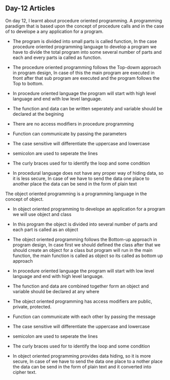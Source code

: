 ## Day-12 Articles

On day 12, I learnt about procedure oriented programming. A programming paradigm that is based upon the concept of procedure calls and in the case of to develope a any application for a program.

* The program is divided into small parts is called function, In the case procedure oriented programming language to develop a program we have to divide the total program into some several number of parts and each and every parts ia called as function.

* The procedure oriented programming follows the Top-dowm approach in program design, In case of this the main program are executed in front after that sub program are executed and the program follows the Top to bottom.

* In procedure oriented language the program will start with high level language and end with low level language.

* The function and data can be written seperately and variable should be declared at the begining 

* There are no access modifiers in procedure programming

* Function can communicate by passing the parameters

* The case sensitive will differentiate the uppercase and lowercase

* semicolon are used to seperate the lines

* The curly braces used for to identify the loop and some condition

* In procedural language does not have any proper way of hiding data, so it is less secure, In case of we have to send the data one place to another place the data can be send in the form of plain text

The object oriented programming is a programming language in the concept of object.

* In object oriented programming to develope an application for a program we will use object and class

* In this program the object is divided into several number of parts and each part is called as an object

* The object  oriented programming follows the Bottom-up  approach in program design, In case first we should defined the class after that we should create an object for a class but program will run in the main function, the main function is called as object so its called as bottom up approach

* In procedure oriented language the program will start with low level language and end with high level language.

* The function and data are combined together form an object and variable should be declared at any where

* The object oriented programming has access modifiers are public, private, protected.

* Function can communicate with each other by passing the message

* The case sensitive will differentiate the uppercase and lowercase

* semicolon are used to seperate the lines

* The curly braces used for to identify the loop and some condition

* In object oriented programming provides data hiding, so it is more secure, In case of we have to send the data one place to a
nother place the data can be send in the form of plain text and it converted into cipher text.

